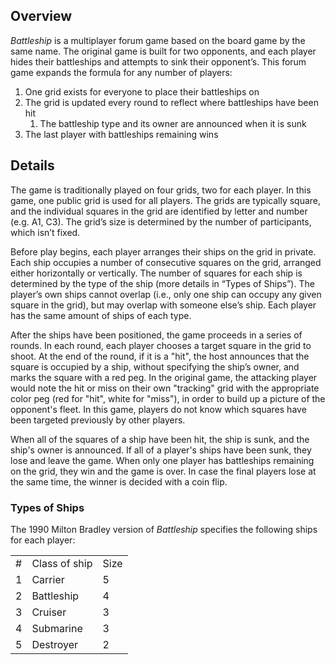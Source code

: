 ## Overview

_Battleship_ is a multiplayer forum game based on the board game by the same name. The original game is built for two opponents, and each player hides their battleships and attempts to sink their opponent’s. This forum game expands the formula for any number of players:



1. One grid exists for everyone to place their battleships on
2. The grid is updated every round to reflect where battleships have been hit
    1. The battleship type and its owner are announced when it is sunk
3. The last player with battleships remaining wins


## Details

The game is traditionally played on four grids, two for each player. In this game, one public grid is used for all players. The grids are typically square, and the individual squares in the grid are identified by letter and number (e.g. A1, C3). The grid’s size is determined by the number of participants, which isn’t fixed.

Before play begins, each player arranges their ships on the grid in private. Each ship occupies a number of consecutive squares on the grid, arranged either horizontally or vertically. The number of squares for each ship is determined by the type of the ship (more details in “Types of Ships”). The player’s own ships cannot overlap (i.e., only one ship can occupy any given square in the grid), but may overlap with someone else’s ship. Each player has the same amount of ships of each type.

After the ships have been positioned, the game proceeds in a series of rounds. In each round, each player chooses a target square in the grid to shoot. At the end of the round, if it is a "hit", the host announces that the square is occupied by a ship, without specifying the ship’s owner, and marks the square with a red peg. In the original game, the attacking player would note the hit or miss on their own "tracking" grid with the appropriate color peg (red for "hit", white for "miss"), in order to build up a picture of the opponent's fleet. In this game, players do not know which squares have been targeted previously by other players.

When all of the squares of a ship have been hit, the ship is sunk, and the ship's owner is announced. If all of a player's ships have been sunk, they lose and leave the game. When only one player has battleships remaining on the grid, they win and the game is over. In case the final players lose at the same time, the winner is decided with a coin flip.


### Types of Ships

The 1990 Milton Bradley version of _Battleship_ specifies the following ships for each player:


<table>
  <tr>
   <td>#
   </td>
   <td>Class of ship
   </td>
   <td>Size
   </td>
  </tr>
  <tr>
   <td>1
   </td>
   <td>Carrier
   </td>
   <td>5
   </td>
  </tr>
  <tr>
   <td>2
   </td>
   <td>Battleship
   </td>
   <td>4
   </td>
  </tr>
  <tr>
   <td>3
   </td>
   <td>Cruiser
   </td>
   <td>3
   </td>
  </tr>
  <tr>
   <td>4
   </td>
   <td>Submarine
   </td>
   <td>3
   </td>
  </tr>
  <tr>
   <td>5
   </td>
   <td>Destroyer
   </td>
   <td>2
   </td>
  </tr>
</table>



<!-- Docs to Markdown version 1.0β17 -->
